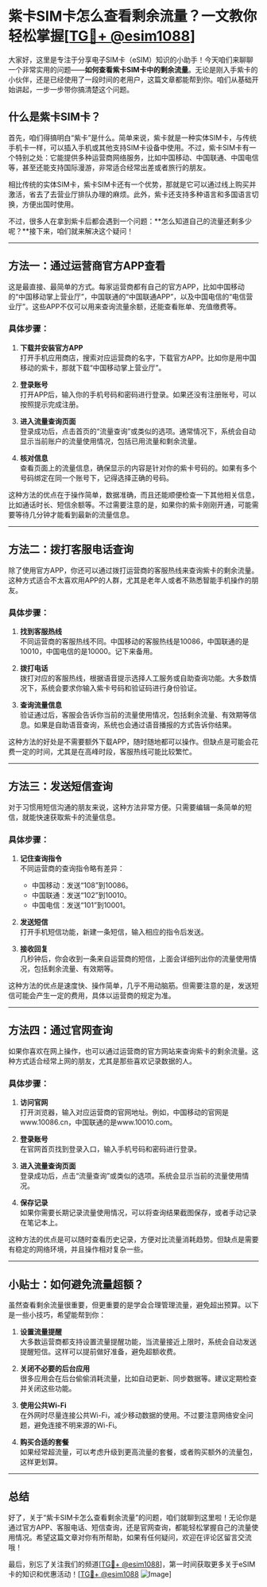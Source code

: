 # 紫卡SIM卡怎么查看剩余流量？一文教你轻松掌握[[TG💪+ @esim1088](https://t.me/s/esim1088)]

大家好，这里是专注于分享电子SIM卡（eSIM）知识的小助手！今天咱们来聊聊一个非常实用的问题——**如何查看紫卡SIM卡中的剩余流量**。无论是刚入手紫卡的小伙伴，还是已经使用了一段时间的老用户，这篇文章都能帮到你。咱们从基础开始讲起，一步一步带你搞清楚这个问题。

## 什么是紫卡SIM卡？

首先，咱们得搞明白“紫卡”是什么。简单来说，紫卡就是一种实体SIM卡，与传统手机卡一样，可以插入手机或其他支持SIM卡设备中使用。不过，紫卡SIM卡有一个特别之处：它能提供多种运营商网络服务，比如中国移动、中国联通、中国电信等，甚至还能支持国际漫游，非常适合经常出差或者旅行的朋友。

相比传统的实体SIM卡，紫卡SIM卡还有一个优势，那就是它可以通过线上购买并激活，省去了去营业厅排队办理的麻烦。此外，紫卡还支持多种语言和多国语言切换，方便出国时使用。

不过，很多人在拿到紫卡后都会遇到一个问题：**怎么知道自己的流量还剩多少呢？**接下来，咱们就来解决这个疑问！

---

## 方法一：通过运营商官方APP查看

这是最直接、最简单的方式。每家运营商都有自己的官方APP，比如中国移动的“中国移动掌上营业厅”，中国联通的“中国联通APP”，以及中国电信的“电信营业厅”。这些APP不仅可以用来查询流量余额，还能查看账单、充值缴费等。

### 具体步骤：

1. **下载并安装官方APP**  
   打开手机应用商店，搜索对应运营商的名字，下载官方APP。比如你是用中国移动的紫卡，那就下载“中国移动掌上营业厅”。

2. **登录账号**  
   打开APP后，输入你的手机号码和密码进行登录。如果还没有注册账号，可以按照提示完成注册。

3. **进入流量查询页面**  
   登录成功后，点击首页的“流量查询”或类似的选项。通常情况下，系统会自动显示当前账户的流量使用情况，包括已用流量和剩余流量。

4. **核对信息**  
   查看页面上的流量信息，确保显示的内容是针对你的紫卡号码的。如果有多个号码绑定在同一个账号下，记得选择正确的号码。

这种方法的优点在于操作简单，数据准确，而且还能顺便检查一下其他相关信息，比如通话时长、短信余额等。不过需要注意的是，如果你的紫卡刚刚开通，可能需要等待几分钟才能看到最新的流量信息。

---

## 方法二：拨打客服电话查询

除了使用官方APP，你还可以通过拨打运营商的客服热线来查询紫卡的剩余流量。这种方式适合不太喜欢用APP的人群，尤其是老年人或者不熟悉智能手机操作的朋友。

### 具体步骤：

1. **找到客服热线**  
   不同运营商的客服热线不同。中国移动的客服热线是10086，中国联通的是10010，中国电信的是10000。记下来备用。

2. **拨打电话**  
   拨打对应的客服热线，根据语音提示选择人工服务或自助查询功能。大多数情况下，系统会要求你输入紫卡号码和验证码进行身份验证。

3. **查询流量信息**  
   验证通过后，客服会告诉你当前的流量使用情况，包括剩余流量、有效期等信息。如果是自助语音查询，系统也会通过语音播报的方式告诉你结果。

这种方法的好处是不需要额外下载APP，随时随地都可以操作。但缺点是可能会花费一定的时间，尤其是在高峰时段，客服热线可能比较繁忙。

---

## 方法三：发送短信查询

对于习惯用短信沟通的朋友来说，这种方法非常方便。只需要编辑一条简单的短信，就能快速获取紫卡的流量信息。

### 具体步骤：

1. **记住查询指令**  
   不同运营商的查询指令略有差异：
   - 中国移动：发送“108”到10086。
   - 中国联通：发送“102”到10010。
   - 中国电信：发送“101”到10001。

2. **发送短信**  
   打开手机短信功能，新建一条短信，输入相应的指令后发送。

3. **接收回复**  
   几秒钟后，你会收到一条来自运营商的短信，上面会详细列出你的流量使用情况，包括剩余流量、有效期等。

这种方法的优点是速度快、操作简单，几乎不用动脑筋。但需要注意的是，发送短信可能会产生一定的费用，具体以运营商的规定为准。

---

## 方法四：通过官网查询

如果你喜欢在网上操作，也可以通过运营商的官方网站来查询紫卡的剩余流量。这种方式适合经常上网的朋友，尤其是那些喜欢记录数据的人。

### 具体步骤：

1. **访问官网**  
   打开浏览器，输入对应运营商的官网地址。例如，中国移动的官网是www.10086.cn，中国联通的是www.10010.com。

2. **登录账号**  
   在官网首页找到登录入口，输入手机号码和密码进行登录。

3. **进入流量查询页面**  
   登录成功后，点击“流量查询”或类似的选项。系统会显示当前的流量使用情况。

4. **保存记录**  
   如果你需要长期记录流量使用情况，可以将查询结果截图保存，或者手动记录在笔记本上。

这种方法的优点是可以随时查看历史记录，方便对比流量消耗趋势。但缺点是需要有稳定的网络环境，并且操作相对复杂一些。

---

## 小贴士：如何避免流量超额？

虽然查看剩余流量很重要，但更重要的是学会合理管理流量，避免超出预算。以下是一些小技巧，希望能帮到你：

1. **设置流量提醒**  
   大多数运营商都支持设置流量提醒功能，当流量接近上限时，系统会自动发送提醒短信。这样可以提前做好准备，避免超额收费。

2. **关闭不必要的后台应用**  
   很多应用会在后台偷偷消耗流量，比如自动更新、同步数据等。建议定期检查并关闭这些功能。

3. **使用公共Wi-Fi**  
   在外网时尽量连接公共Wi-Fi，减少移动数据的使用。不过要注意网络安全问题，避免连接不明来源的Wi-Fi。

4. **购买合适的套餐**  
   如果经常超流量，可以考虑升级到更高流量的套餐，或者购买额外的流量包，这样更划算。

---

## 总结

好了，关于“紫卡SIM卡怎么查看剩余流量”的问题，咱们就聊到这里啦！无论你是通过官方APP、客服电话、短信查询，还是官网查询，都能轻松掌握自己的流量使用情况。希望这篇文章对你有所帮助，如果有任何疑问，欢迎在评论区留言交流哦！

最后，别忘了关注我们的频道[[TG💪+ @esim1088](https://t.me/s/esim1088)]，第一时间获取更多关于eSIM卡的知识和优惠活动！[[TG💪+ @esim1088](https://t.me/s/esim1088) ![Image](https://i.postimg.cc/4NQfJmqS/Snipaste-2025-05-13-00-14-12.png)]